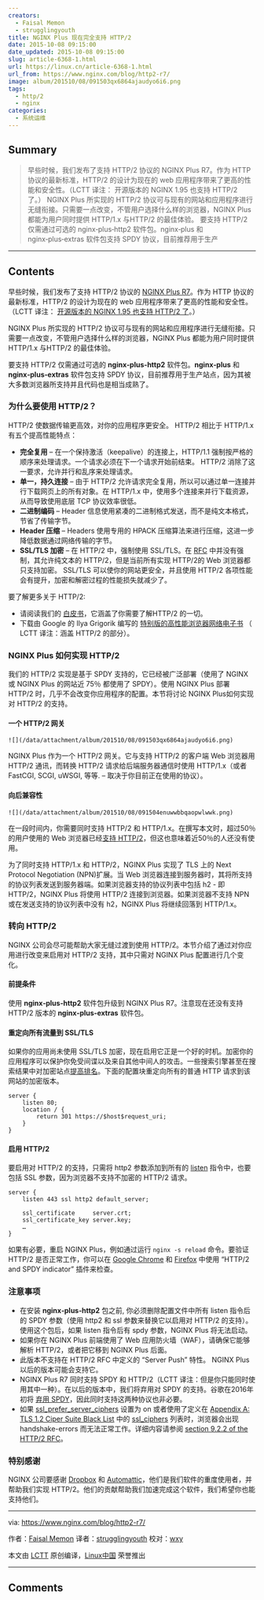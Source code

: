 ```yaml
---
creators:
  - Faisal Memon
  - strugglingyouth
title: NGINX Plus 现在完全支持 HTTP/2
date: 2015-10-08 09:15:00
date_updated: 2015-10-08 09:15:00
slug: article-6368-1.html
url: https://linux.cn/article-6368-1.html
url_from: https://www.nginx.com/blog/http2-r7/
image: album/201510/08/091503qx6864ajaudyo6i6.png
tags:
  - http/2
  - nginx
categories:
  - 系统运维
---
```


## Summary

> 早些时候，我们发布了支持 HTTP/2 协议的 NGINX Plus R7。作为 HTTP 协议的最新标准，HTTP/2 的设计为现在的 web 应用程序带来了更高的性能和安全性。（LCTT 译注： 开源版本的 NGINX 1.95 也支持 HTTP/2 了。） NGINX Plus 所实现的 HTTP/2 协议可与现有的网站和应用程序进行无缝衔接。只需要一点改变，不管用户选择什么样的浏览器，NGINX Plus 都能为用户同时提供 HTTP/1.x 与HTTP/2 的最佳体验。 要支持 HTTP/2 仅需通过可选的 nginx‑plus‑http2 软件包。nginx‑plus 和 nginx‑plus‑extras 软件包支持 SPDY 协议，目前推荐用于生产

***

<!-- more -->

## Contents

早些时候，我们发布了支持 HTTP/2 协议的 [NGINX Plus R7](https://www.nginx.com/blog/nginx-plus-r7-released/)。作为 HTTP 协议的最新标准，HTTP/2 的设计为现在的 web 应用程序带来了更高的性能和安全性。（LCTT 译注： [开源版本的 NGINX 1.95 也支持 HTTP/2 了](http://mailman.nginx.org/pipermail/nginx-announce/2015/000162.html)。）

NGINX Plus 所实现的 HTTP/2 协议可与现有的网站和应用程序进行无缝衔接。只需要一点改变，不管用户选择什么样的浏览器，NGINX Plus 都能为用户同时提供 HTTP/1.x 与HTTP/2 的最佳体验。

要支持 HTTP/2 仅需通过可选的 **nginx‑plus‑http2** 软件包。**nginx‑plus** 和 **nginx‑plus‑extras** 软件包支持 SPDY 协议，目前推荐用于生产站点，因为其被大多数浏览器所支持并且代码也是相当成熟了。

### 为什么要使用 HTTP/2？

HTTP/2 使数据传输更高效，对你的应用程序更安全。 HTTP/2 相比于 HTTP/1.x 有五个提高性能特点：

* **完全复用** – 在一个保持激活（keepalive）的连接上，HTTP/1.1 强制按严格的顺序来处理请求。一个请求必须在下一个请求开始前结束。 HTTP/2 消除了这一要求，允许并行和乱序来处理请求。
* **单一，持久连接** – 由于 HTTP/2 允许请求完全复用，所以可以通过单一连接并行下载网页上的所有对象。在 HTTP/1.x 中，使用多个连接来并行下载资源，从而导致使用底层 TCP 协议效率很低。
* **二进制编码** – Header 信息使用紧凑的二进制格式发送，而不是纯文本格式，节省了传输字节。
* **Header 压缩** – Headers 使用专用的 HPACK 压缩算法来进行压缩，这进一步降低数据通过网络传输的字节。
* **SSL/TLS 加密** – 在 HTTP/2 中，强制使用 SSL/TLS。在 [RFC](https://tools.ietf.org/html/rfc7540) 中并没有强制，其允许纯文本的 HTTP/2，但是当前所有实现 HTTP/2的 Web 浏览器都只支持加密。 SSL/TLS 可以使你的网站更安全，并且使用 HTTP/2 各项性能会有提升，加密和解密过程的性能损失就减少了。

要了解更多关于 HTTP/2:

* 请阅读我们的 [白皮书](https://www.nginx.com/wp-content/uploads/2015/09/NGINX_HTTP2_White_Paper_v4.pdf)，它涵盖了你需要了解HTTP/2 的一切。
* 下载由 Google 的 Ilya Grigorik 编写的 [特别版的高性能浏览器网络电子书](https://www.nginx.com/http2-ebook/) （ LCTT 译注：涵盖 HTTP/2 的部分）。

### NGINX Plus 如何实现 HTTP/2

我们的 HTTP/2 实现是基于 SPDY 支持的，它已经被广泛部署（使用了 NGINX 或 NGINX Plus 的网站近 75％ 都使用了 SPDY）。使用 NGINX Plus 部署 HTTP/2 时，几乎不会改变你应用程序的配置。本节将讨论 NGINX Plus如何实现对 HTTP/2 的支持。

#### 一个 HTTP/2 网关

`![](/data/attachment/album/201510/08/091503qx6864ajaudyo6i6.png)`

NGINX Plus 作为一个 HTTP/2 网关。它与支持 HTTP/2 的客户端 Web 浏览器用 HTTP/2 通讯，而转换 HTTP/2 请求给后端服务器通信时使用 HTTP/1.x（或者 FastCGI, SCGI, uWSGI, 等等. – 取决于你目前正在使用的协议）。

#### 向后兼容性

`![](/data/attachment/album/201510/08/091504enuwwbbqaopwlwwk.png)`

在一段时间内，你需要同时支持 HTTP/2 和 HTTP/1.x。在撰写本文时，超过50％的用户使用的 Web 浏览器已经[支持 HTTP/2](http://caniuse.com/#feat=http2)，但这也意味着近50％的人还没有使用。

为了同时支持 HTTP/1.x 和 HTTP/2，NGINX Plus 实现了 TLS 上的 Next Protocol Negotiation (NPN)扩展。当 Web 浏览器连接到服务器时，其将所支持的协议列表发送到服务器端。如果浏览器支持的协议列表中包括 h2 - 即 HTTP/2，NGINX Plus 将使用 HTTP/2 连接到浏览器。如果浏览器不支持 NPN 或在发送支持的协议列表中没有 h2，NGINX Plus 将继续回落到 HTTP/1.x。

### 转向 HTTP/2

NGINX 公司会尽可能帮助大家无缝过渡到使用 HTTP/2。本节介绍了通过对你应用进行改变来启用对 HTTP/2 支持，其中只需对 NGINX Plus 配置进行几个变化。

#### 前提条件

使用 **nginx‑plus‑http2** 软件包升级到 NGINX Plus R7。注意现在还没有支持 HTTP/2 版本的 **nginx‑plus‑extras** 软件包。

#### 重定向所有流量到 SSL/TLS

如果你的应用尚未使用 SSL/TLS 加密，现在启用它正是一个好的时机。加密你的应用程序可以保护你免受间谍以及来自其他中间人的攻击。一些搜索引擎甚至在搜索结果中对加密站点[提高排名](http://googlewebmastercentral.blogspot.co.uk/2014/08/https-as-ranking-signal.html)。下面的配置块重定向所有的普通 HTTP 请求到该网站的加密版本。

```shell
server {
    listen 80;
    location / {
        return 301 https://$host$request_uri;
    }
}
```

#### 启用 HTTP/2

要启用对 HTTP/2 的支持，只需将 http2 参数添加到所有的 [listen](http://nginx.org/en/docs/http/ngx_http_core_module.html#listen) 指令中，也要包括 SSL 参数，因为浏览器不支持不加密的 HTTP/2 请求。

```shell
server {
    listen 443 ssl http2 default_server;

    ssl_certificate     server.crt;
    ssl_certificate_key server.key;
    …
}
```

如果有必要，重启 NGINX Plus，例如通过运行 `nginx -s reload` 命令。要验证 HTTP/2 是否正常工作，你可以在 [Google Chrome](https://chrome.google.com/webstore/detail/http2-and-spdy-indicator/mpbpobfflnpcgagjijhmgnchggcjblin?hl=en) 和 [Firefox](https://addons.mozilla.org/en-us/firefox/addon/spdy-indicator/) 中使用 “HTTP/2 and SPDY indicator” 插件来检查。

### 注意事项

* 在安装 **nginx‑plus‑http2** 包之前, 你必须删除配置文件中所有 listen 指令后的 SPDY 参数（使用 http2 和 ssl 参数来替换它以启用对 HTTP/2 的支持）。使用这个包后，如果 listen 指令后有 spdy 参数，NGINX Plus 将无法启动。
* 如果你在 NGINX Plus 前端使用了 Web 应用防火墙（WAF），请确保它能够解析 HTTP/2，或者把它移到 NGINX Plus 后面。
* 此版本不支持在 HTTP/2 RFC 中定义的 “Server Push” 特性。 NGINX Plus 以后的版本可能会支持它。
* NGINX Plus R7 同时支持 SPDY 和 HTTP/2（LCTT 译注：但是你只能同时使用其中一种）。在以后的版本中，我们将弃用对 SPDY 的支持。谷歌在2016年初将 [弃用 SPDY](http://blog.chromium.org/2015/02/hello-http2-goodbye-spdy-http-is_9.html)，因此同时支持这两种协议也非必要。
* 如果 [ssl\_prefer\_server\_ciphers](http://nginx.org/en/docs/http/ngx_http_ssl_module.html#ssl_prefer_server_ciphers) 设置为 on 或者使用了定义在 [Appendix A: TLS 1.2 Ciper Suite Black List](https://tools.ietf.org/html/rfc7540#appendix-A) 中的 [ssl\_ciphers](http://nginx.org/en/docs/http/ngx_http_ssl_module.html#ssl_ciphers) 列表时，浏览器会出现 handshake-errors 而无法正常工作。详细内容请参阅 [section 9.2.2 of the HTTP/2 RFC](https://tools.ietf.org/html/rfc7540#section-9.2.2)。

### 特别感谢

NGINX 公司要感谢 [Dropbox](http://dropbox.com/) 和 [Automattic](http://automattic.com/)，他们是我们软件的重度使用者，并帮助我们实现 HTTP/2。他们的贡献帮助我们加速完成这个软件，我们希望你也能支持他们。

 

---

via: <https://www.nginx.com/blog/http2-r7/>

作者：[Faisal Memon](https://www.nginx.com/blog/author/fmemon/) 译者：[strugglingyouth](https://github.com/strugglingyouth) 校对：[wxy](https://github.com/wxy)

本文由 [LCTT](https://github.com/LCTT/TranslateProject) 原创编译，[Linux中国](https://linux.cn/) 荣誉推出

***

## Comments
